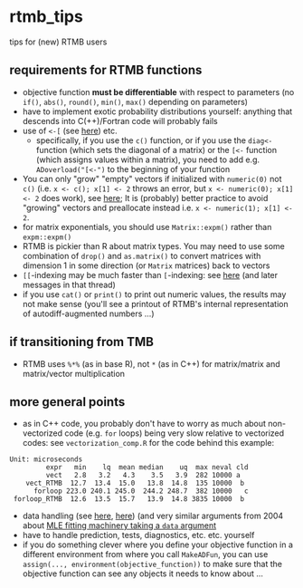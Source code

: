 # rtmb_tips
tips for (new) RTMB users

## requirements for RTMB functions

* objective function **must be differentiable** with respect to parameters (no `if()`, `abs()`, `round()`, `min()`, `max()` depending on parameters)
* have to implement exotic probability distributions yourself: anything that descends into C(++)/Fortran code will probably fails
* use of `<-[` (see [here](https://groups.google.com/g/tmb-users/c/HlPqkfcCa1g)) etc.
   * specifically, if you use the `c()` function, or if you use the `diag<-` function (which sets the diagonal of a matrix) or the `[<-` function (which assigns values within a matrix), you need to add e.g. `ADoverload("[<-")` to the beginning of your function
* You can only "grow" "empty" vectors if initialized with `numeric(0)` not `c()` (i.e. `x <- c(); x[1] <- 2` throws an error, but `x <- numeric(0); x[1] <- 2` does work), see [here](https://groups.google.com/g/tmb-users/c/-MyEk1m0lBo); It is (probably) better practice to avoid "growing" vectors and preallocate instead i.e. `x <- numeric(1); x[1] <- 2`.
* for matrix exponentials, you should use `Matrix::expm()` rather than `expm::expm()`
* RTMB is pickier than R about matrix types. You may need to use some combination of `drop()` and `as.matrix()` to convert matrices with dimension 1 in some direction (or `Matrix` matrices) back to vectors
* `[[`-indexing may be much faster than `[`-indexing: see [here](https://groups.google.com/g/tmb-users/c/rm2N5mH8U-8/m/l1sYZov3EAAJ) (and later messages in that thread)
* if you use `cat()` or `print()` to print out numeric values, the results may not make sense (you'll see a printout of RTMB's internal representation of autodiff-augmented numbers ...)

## if transitioning from TMB

* RTMB uses `%*%` (as in base R), not `*` (as in C++) for matrix/matrix and matrix/vector multiplication

## more general points

* as in C++ code, you probably don't have to worry as much about non-vectorized code (e.g. `for` loops) being very slow relative to vectorized codes: see `vectorization_comp.R` for the code behind this example:
```
Unit: microseconds
         expr   min    lq  mean median    uq  max neval cld
         vect   2.8   3.2   4.3    3.5   3.9  282 10000 a
    vect_RTMB  12.7  13.4  15.0   13.8  14.8  135 10000  b 
      forloop 223.0 240.1 245.0  244.2 248.7  382 10000   c
 forloop_RTMB  12.6  13.5  15.7   13.9  14.8 3835 10000  b 
```
* data handling (see [here](https://groups.google.com/g/tmb-users/c/sq3y5aTwvjo), [here](https://groups.google.com/g/tmb-users/c/YzSjsHyFYJ8)) (and very similar arguments from 2004 about [MLE fitting machinery taking a `data` argument](https://hypatia.math.ethz.ch/pipermail/r-devel/2004-June/029837.html)
* have to handle prediction, tests, diagnostics, etc. etc. yourself
* if you do something clever where you define your objective function in a different environment from where you call `MakeADFun`, you can use `assign(..., environment(objective_function))` to make sure that the objective function can see any objects it needs to know about ...
